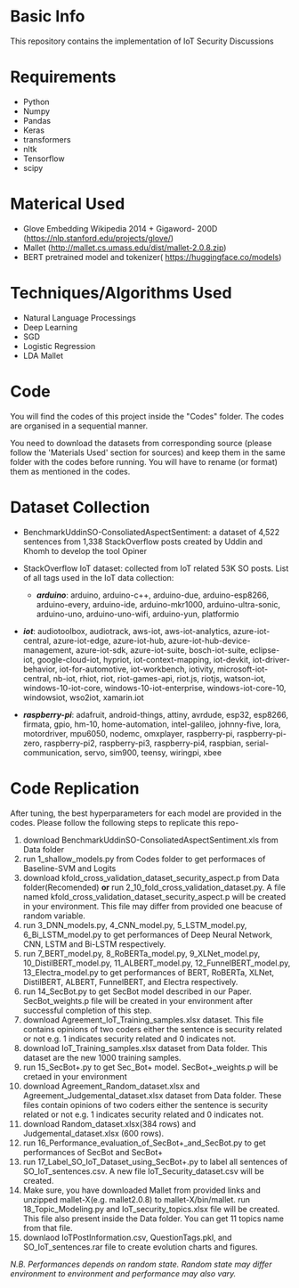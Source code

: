 # Basic Info
This repository contains the implementation of IoT Security Discussions
# Requirements

*   Python
*   Numpy
*   Pandas
*   Keras
*   transformers
*   nltk
*   Tensorflow
*   scipy

# Materical Used
*   Glove Embedding Wikipedia 2014 + Gigaword- 200D (https://nlp.stanford.edu/projects/glove/)
*   Mallet (http://mallet.cs.umass.edu/dist/mallet-2.0.8.zip)
*   BERT pretrained model and tokenizer( https://huggingface.co/models)

# Techniques/Algorithms Used
*   Natural Language Processings 
*   Deep Learning
*   SGD
*   Logistic Regression
*   LDA Mallet

# Code
You will find the codes of this project inside the "Codes" folder. The codes are organised in a sequential manner.

You need to download the datasets from corresponding source (please follow the 'Materials Used' section for sources) and keep them in the same folder with the codes before running. You will have to rename (or format) them as mentioned in the codes.

# Dataset Collection
*   BenchmarkUddinSO-ConsoliatedAspectSentiment: a dataset of 4,522 sentences from 1,338 StackOverflow posts created by Uddin and Khomh to develop the tool Opiner
*   StackOverflow IoT dataset: collected from IoT related 53K SO posts.
    List of all tags used in the IoT data collection:
    
    
    * ___arduino___: 
arduino,
arduino-c++,
arduino-due,
arduino-esp8266,
arduino-every,
arduino-ide,
arduino-mkr1000,
arduino-ultra-sonic,
arduino-uno,
arduino-uno-wifi,
arduino-yun,
platformio


   * ___iot___: 
audiotoolbox,
audiotrack,
aws-iot,
aws-iot-analytics,
azure-iot-central,
azure-iot-edge,
azure-iot-hub,
azure-iot-hub-device-management,
azure-iot-sdk,
azure-iot-suite,
bosch-iot-suite,
eclipse-iot,
google-cloud-iot,
hypriot,
iot-context-mapping,
iot-devkit,
iot-driver-behavior,
iot-for-automotive,
iot-workbench,
iotivity,
microsoft-iot-central,
nb-iot,
rhiot,
riot,
riot-games-api,
riot.js,
riotjs,
watson-iot,
windows-10-iot-core,
windows-10-iot-enterprise,
windows-iot-core-10,
windowsiot,
wso2iot,
xamarin.iot


   * ___raspberry-pi___:
adafruit,
android-things,
attiny,
avrdude,
esp32,
esp8266,
firmata,
gpio,
hm-10,
home-automation,
intel-galileo,
johnny-five,
lora,
motordriver,
mpu6050,
nodemc,
omxplayer,
raspberry-pi,
raspberry-pi-zero,
raspberry-pi2,
raspberry-pi3,
raspberry-pi4,
raspbian,
serial-communication,
servo,
sim900,
teensy,
wiringpi,
xbee


# Code Replication
After tuning, the best hyperparameters for each model are provided in the codes. Please follow the following steps to replicate this repo- 
1. download BenchmarkUddinSO-ConsoliatedAspectSentiment.xls from Data folder
1. run 1_shallow_models.py from Codes folder to get performaces of Baseline-SVM and Logits
1. download kfold_cross_validation_dataset_security_aspect.p from Data folder(Recomended) **or** run 2_10_fold_cross_validation_dataset.py. A file named kfold_cross_validation_dataset_security_aspect.p will be created in your environment. This file may differ from provided one beacuse of random variable. 
1. run 3_DNN_models.py, 4_CNN_model.py, 5_LSTM_model.py, 6_Bi_LSTM_model.py to get performances of Deep Neural Network, CNN, LSTM and Bi-LSTM respectively.
1. run 7_BERT_model.py, 8_RoBERTa_model.py, 9_XLNet_model.py, 10_DistilBERT_model.py, 11_ALBERT_model.py, 12_FunnelBERT_model.py, 13_Electra_model.py to get performances of BERT, RoBERTa, XLNet, DistilBERT, ALBERT, FunnelBERT, and Electra respectively.
1. run 14_SecBot.py to get SecBot model described in our Paper. SecBot_weights.p file will be created in your environment after successful completion of this step. 
1. download Agreement_IoT_Training_samples.xlsx dataset. This file contains opinions of two coders either the sentence is security related or not e.g. 1 indicates security related and 0 indicates not. 
1. download IoT_Training_samples.xlsx dataset from Data folder. This dataset are the new 1000 training samples. 
1. run 15\_SecBot+.py to get Sec\_Bot+ model. SecBot+\_weights.p will be cretaed in your environment
1. download Agreement\_Random_dataset.xlsx and Agreement_Judgemental_dataset.xlsx dataset from Data folder. These files contain opinions of two coders either the sentence is security related or not e.g. 1 indicates security related and 0 indicates not.
1. download Random_dataset.xlsx(384 rows) and Judgemental_dataset.xlsx (600 rows).
1. run 16_Performance\_evaluation\_of\_SecBot\+\_and\_SecBot.py to get performances of SecBot and SecBot+
1. run 17_Label_SO_IoT_Dataset_using_SecBot+.py to label all sentences of SO_IoT_sentences.csv. A new file IoT_Security_dataset.csv will be created.
1. Make sure, you have downloaded Mallet from provided links and unzipped mallet-X(e.g. mallet2.0.8) to mallet-X/bin/mallet. run 18_Topic_Modeling.py and IoT_security_topics.xlsx file will be created. This file also present inside the Data folder. You can get 11 topics name from that file.
1. downlaod IoTPostInformation.csv, QuestionTags.pkl, and SO_IoT_sentences.rar file to create evolution charts and figures.

_N.B. Performances depends on random state. Random state may differ environment to environment and performance may also vary._
